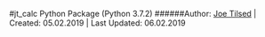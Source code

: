 #jt_calc Python Package (Python 3.7.2)
######Author: [Joe Tilsed](http://linkedin.com/in/joetilsed) | Created: 05.02.2019 | Last Updated: 06.02.2019
